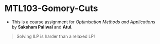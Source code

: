 # MTL103-Gomory-Cuts

- This is a course assignment for _Optimisation Methods and Applications_ by **Saksham Paliwal** and **Atul**.

> Solving ILP is harder than a relaxed LP!

